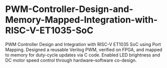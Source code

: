 # PWM-Controller-Design-and-Memory-Mapped-Integration-with-RISC-V-ET1035-SoC
PWM Controller Design and Integration with RISC-V ET1035 SoC using Port Mapping. Designed a reusable Verilog PWM, verified on FPGA, and mapped to memory for duty-cycle updates via C code. Enabled LED brightness and DC motor speed control through hardware–software co-design.
